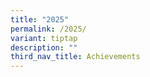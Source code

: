 ```yaml
---
title: "2025"
permalink: /2025/
variant: tiptap
description: ""
third_nav_title: Achievements
---
```

